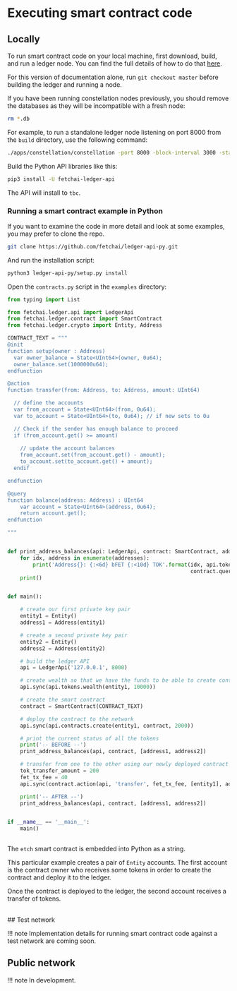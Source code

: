 <h1>Executing smart contract code</h1>

## Locally

To run smart contract code on your local machine, first download, build, and run a ledger node. You can find the full details of how to do that <a href="../.././getting-started/installation/" target=_blank>here</a>.

For this version of documentation alone, run `git checkout master` before building the ledger and running a node.

If you have been running constellation nodes previously, you should remove the databases as they will be incompatible with a fresh node:

``` bash
rm *.db 
```

For example, to run a standalone ledger node listening on port 8000 from the `build` directory, use the following command:

``` bash
./apps/constellation/constellation -port 8000 -block-interval 3000 -standalone
```

Build the Python API libraries like this:

``` bash
pip3 install -U fetchai-ledger-api
```

The API will install to ```tbc```.


### Running a smart contract example in Python

If you want to examine the code in more detail and look at some examples, you may prefer to clone the repo.

``` bash 
git clone https://github.com/fetchai/ledger-api-py.git 
```
And run the installation script:

``` bash
python3 ledger-api-py/setup.py install
```

Open the `contracts.py` script in the `examples` directory:

``` python
from typing import List

from fetchai.ledger.api import LedgerApi
from fetchai.ledger.contract import SmartContract
from fetchai.ledger.crypto import Entity, Address

CONTRACT_TEXT = """
@init
function setup(owner : Address)
  var owner_balance = State<UInt64>(owner, 0u64);
  owner_balance.set(1000000u64);
endfunction

@action
function transfer(from: Address, to: Address, amount: UInt64)

  // define the accounts
  var from_account = State<UInt64>(from, 0u64);
  var to_account = State<UInt64>(to, 0u64); // if new sets to 0u

  // Check if the sender has enough balance to proceed
  if (from_account.get() >= amount)
  
    // update the account balances
    from_account.set(from_account.get() - amount);
    to_account.set(to_account.get() + amount);
  endif

endfunction

@query
function balance(address: Address) : UInt64
    var account = State<UInt64>(address, 0u64);
    return account.get();
endfunction

"""


def print_address_balances(api: LedgerApi, contract: SmartContract, addresses: List[Address]):
    for idx, address in enumerate(addresses):
        print('Address{}: {:<6d} bFET {:<10d} TOK'.format(idx, api.tokens.balance(address),
                                                          contract.query(api, 'balance', address=address)))
    print()


def main():

    # create our first private key pair
    entity1 = Entity()
    address1 = Address(entity1)

    # create a second private key pair
    entity2 = Entity()
    address2 = Address(entity2)

    # build the ledger API
    api = LedgerApi('127.0.0.1', 8000)

    # create wealth so that we have the funds to be able to create contracts on the network
    api.sync(api.tokens.wealth(entity1, 10000))

    # create the smart contract
    contract = SmartContract(CONTRACT_TEXT)

    # deploy the contract to the network
    api.sync(api.contracts.create(entity1, contract, 2000))

    # print the current status of all the tokens
    print('-- BEFORE --')
    print_address_balances(api, contract, [address1, address2])

    # transfer from one to the other using our newly deployed contract
    tok_transfer_amount = 200
    fet_tx_fee = 40
    api.sync(contract.action(api, 'transfer', fet_tx_fee, [entity1], address1, address2, tok_transfer_amount))

    print('-- AFTER --')
    print_address_balances(api, contract, [address1, address2])


if __name__ == '__main__':
    main()
    
```

The `etch` smart contract is embedded into Python as a string.

This particular example creates a pair of `Entity` accounts. The first account is the contract owner who receives some tokens in order to create the contract and deploy it to the ledger. 

Once the contract is deployed to the ledger, the second account receives a transfer of tokens.



<br/>
## Test network

!!! note
	Implementation details for running smart contract code against a test network are coming soon.



## Public network


!!! note
	In development.


<br/>